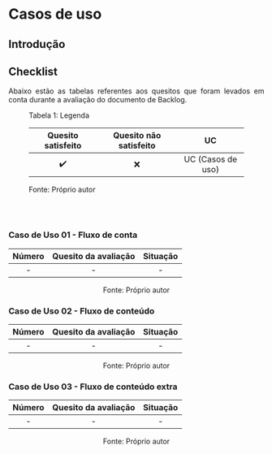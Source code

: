 # Casos de uso

## Introdução

## Checklist

<p align='justify'>
  Abaixo estão as tabelas referentes aos quesitos que foram levados em conta durante a avaliação do documento de Backlog. 
</p>

<figure>
  <figcaption>Tabela 1: Legenda</figcaption>
  <table>
    <thead>
      <tr>
        <th align="center">Quesito satisfeito</th>
        <th align="center">Quesito não satisfeito</th>
        <th align="center">UC</th>
      </tr>
    </thead>
    <tbody>
      <tr>
        <td align="center">✔️</td>
        <td align="center">❌</td>
        <td align="center">UC (Casos de uso)</td>
      </tr>
    </tbody>
  </table>
  <figcaption>Fonte: Próprio autor</figcaption>
</figure>

<br><br>

### Caso de Uso 01 - Fluxo de conta

<center>

| Número | Quesito da avaliação | Situação |
| :----: | :------------------: | :------: |
| - | - | - |

<figcaption>Fonte: Próprio autor</figcaption>
</center>

### Caso de Uso 02 - Fluxo de conteúdo

<center>

| Número | Quesito da avaliação | Situação |
| :----: | :------------------: | :------: |
| - | - | - |

<figcaption>Fonte: Próprio autor</figcaption>
</center>

### Caso de Uso 03 - Fluxo de conteúdo extra

<center>

| Número | Quesito da avaliação | Situação |
| :----: | :------------------: | :------: |
| - | - | - |

<figcaption>Fonte: Próprio autor</figcaption>
</center>